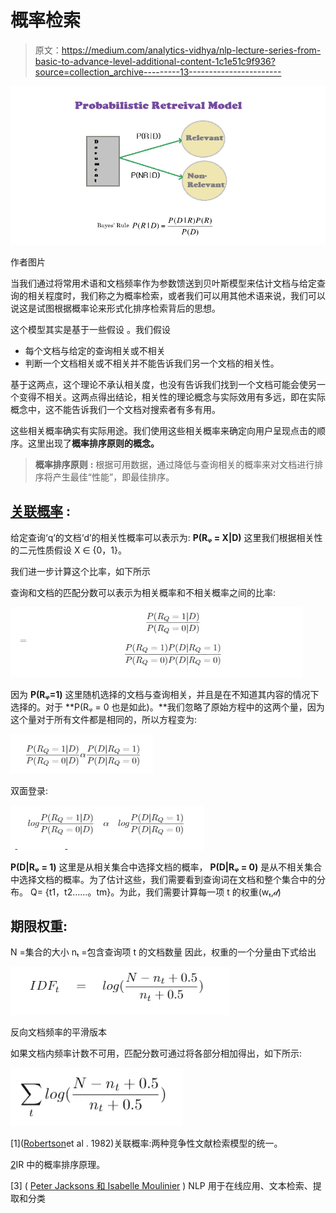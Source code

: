 # 概率检索

> 原文：<https://medium.com/analytics-vidhya/nlp-lecture-series-from-basic-to-advance-level-additional-content-1c1e51c9f936?source=collection_archive---------13----------------------->

![](img/9473901cc549874f8c90cd2ee6803a7e.png)

作者图片

当我们通过将常用术语和文档频率作为参数馈送到贝叶斯模型来估计文档与给定查询的相关程度时，我们称之为概率检索，或者我们可以用其他术语来说，我们可以说这是试图根据概率论来形式化排序检索背后的思想。

这个模型其实是基于一些假设 [](https://www.researchgate.net/publication/242353981_Probability_of_Relevance_A_Unification_of_Two_Competing_Models_for_Document_Retrieval) 。我们假设

*   每个文档与给定的查询相关或不相关
*   判断一个文档相关或不相关并不能告诉我们另一个文档的相关性。

基于这两点，这个理论不承认相关度，也没有告诉我们找到一个文档可能会使另一个变得不相关。这两点得出结论，相关性的理论概念与实际效用有多远，即在实际概念中，这不能告诉我们一个文档对搜索者有多有用。

这些相关概率确实有实际用途。我们使用这些相关概率来确定向用户呈现点击的顺序。这里出现了**概率排序原则的概念。**

> **概率排序原则** [](https://www.researchgate.net/publication/235253512_The_Probability_Ranking_Principle_in_IR)**:** 根据可用数据，通过降低与查询相关的概率来对文档进行排序将产生最佳“性能”，即最佳排序。

## [**关联概率**](https://doc.lagout.org/science/Artificial%20Intelligence/Natural%20Language%20Processing/Natural%20Language%20Processing%20for%20Online%20Applications%20Text%20Retrieval%2CExtraction%20and%20Categorization%20-%20Peter%20Jackson%20%2C%20Isabelle%20Moulinier.pdf) **:**

给定查询‘q’的文档‘d’的相关性概率可以表示为: **P(Rᵩ = X|D)** 这里我们根据相关性的二元性质假设 X ∈ {0，1}。

我们进一步计算这个比率，如下所示

查询和文档的匹配分数可以表示为相关概率和不相关概率之间的比率:

![](img/1463e9089ec9cf5b06e12d7a81d98921.png)

因为 **P(Rᵩ=1)** 这里随机选择的文档与查询相关，并且是在不知道其内容的情况下选择的。对于 **P(Rᵩ = 0 也是如此)。**我们忽略了原始方程中的这两个量，因为这个量对于所有文件都是相同的，所以方程变为:

![](img/03c509fb8fd110e70764513ddae9819d.png)

双面登录:

![](img/1d0e620dd997f4a36c8b6903fa350c1c.png)

**P(D|Rᵩ = 1)** 这里是从相关集合中选择文档的概率， **P(D|Rᵩ = 0)** 是从不相关集合中选择文档的概率。为了估计这些，我们需要看到查询词在文档和整个集合中的分布。
Q= {t1，t2……。tm}。为此，我们需要计算每一项 t 的权重(wₜ,𝒹)

## **期限权重:**

N =集合的大小
nₜ =包含查询项 t 的文档数量
因此，权重的一个分量由下式给出

![](img/f49bee1d01034e656526100b354c468c.png)

反向文档频率的平滑版本

如果文档内频率计数不可用，匹配分数可通过将各部分相加得出，如下所示:

![](img/d2b0ff7f91a2f6d5dc5fdd89f8539c21.png)

[1]([Robertson](https://www.researchgate.net/profile/Stephen_Robertson2)et al . 1982)关联概率:两种竞争性文献检索模型的统一。

[2]([Robertson](https://www.researchgate.net/publication/235253512_The_Probability_Ranking_Principle_in_IR)1977)IR 中的概率排序原理。

[3] ( [Peter Jacksons 和 Isabelle Moulinier](https://doc.lagout.org/science/Artificial%20Intelligence/Natural%20Language%20Processing/Natural%20Language%20Processing%20for%20Online%20Applications%20Text%20Retrieval%2CExtraction%20and%20Categorization%20-%20Peter%20Jackson%20%2C%20Isabelle%20Moulinier.pdf) ) NLP 用于在线应用、文本检索、提取和分类